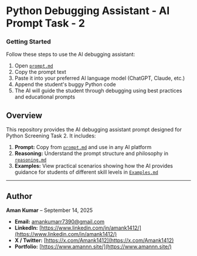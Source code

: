# Python Debugging Assistant - AI Prompt Task - 2

### Getting Started

Follow these steps to use the AI debugging assistant:

1. Open [`prompt.md`](./prompt.md)  
2. Copy the prompt text  
3. Paste it into your preferred AI language model (ChatGPT, Claude, etc.)  
4. Append the student's buggy Python code  
5. The AI will guide the student through debugging using best practices and educational prompts

## Overview

This repository provides the AI debugging assistant prompt designed for Python Screening Task 2. It includes:

1. **Prompt:** Copy from [`prompt.md`](./prompt.md) and use in any AI platform  
2. **Reasoning:** Understand the prompt structure and philosophy in [`reasoning.md`](./reasoning.md)  
3. **Examples:** View practical scenarios showing how the AI provides guidance for students of different skill levels in [`Examples.md`](./Examples.md)

---

## Author

**Aman Kumar** – September 14, 2025  

- **Email:** [amankumarr7390@gmail.com](mailto:amankumarr7390@gmail.com)  
- **LinkedIn:** [https://www.linkedin.com/in/amank1412/](https://www.linkedin.com/in/amank1412/)  
- **X / Twitter:** [https://x.com/Amank1412](https://x.com/Amank1412)  
- **Portfolio:** [https://www.amannn.site/](https://www.amannn.site/)

